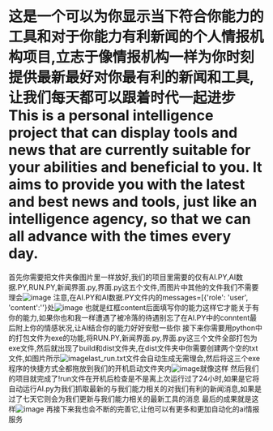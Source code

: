 # 这是一个可以为你显示当下符合你能力的工具和对于你能力有利新闻的个人情报机构项目,立志于像情报机构一样为你时刻提供最新最好对你最有利的新闻和工具,让我们每天都可以跟着时代一起进步This is a personal intelligence project that can display tools and news that are currently suitable for your abilities and beneficial to you. It aims to provide you with the latest and best news and tools, just like an intelligence agency, so that we can all advance with the times every day.
首先你需要把文件夹像图片里一样放好,我们的项目里需要的仅有AI.PY,AI数据.PY,RUN.PY,新闻界面.py,界面.py这五个文件,而图片中其他的文件我们不需要理会![image](https://github.com/user-attachments/assets/05d39e40-d21f-4842-a5e8-e1af52c89a7e)
注意,在AI.PY和AI数据.PY文件内的messages=[{'role': 'user', 'content':''}处![image](https://github.com/user-attachments/assets/fd7fc6de-2f68-433c-bfe5-be462c0952e8)
也就是红框content后面填写你的能力这样它才能关于有你的能力,如果你也和我一样遭遇了被冷落的待遇别忘了在AI.PY中的conntent最后附上你的情感状况,让AI结合你的能力好好安慰一些你
接下来你需要用python中的打包文件为exe的功能,将RUN.PY,新闻界面.py,界面.py这三个文件全部打包为exe文件,然后就出现了build和dist文件夹,在dist文件夹中你需要创建两个空的txt文件,如图片所示![image](https://github.com/user-attachments/assets/3b2d7196-e5fb-47a3-a7f4-8059fe086fad)last_run.txt文件会自动生成无需理会,然后将这三个exe程序的快捷方式全都拖放到我们的开机启动文件夹内![image](https://github.com/user-attachments/assets/dcd1889f-5218-4ce2-b001-0f305be3b9df)就像这样
然后我们的项目就完成了!run文件在开机后检查是不是离上次运行过了24小时,如果是它将自动运行AI.py为我们抓取最新的与我们能力相关的对我们有利的新闻消息,如果是过了七天它则会为我们更新与我们能力相关的最新工具的消息
最后的成果就是这样![image](https://github.com/user-attachments/assets/130c14f4-ae1b-403d-abcb-590ab146c369)
再接下来我也会不断的完善它,让他可以有更多和更加自动化的ai情报服务

